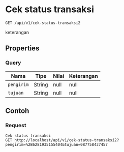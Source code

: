 # Cek status transaksi
```http
GET /api/v1/cek-status-transaksi2
```
keterangan
## Properties
### Query
Nama | Tipe | Nilai | Keterangan
--- | --- | --- | ---
<code>pengirim</code> | String | null | null
<code>tujuan</code> | String | null | null

## Contoh

### Request
```http
Cek status transaksi
GET http://localhost/api/v1/cek-status-transaksi2?pengirim=%2B6281935155404&tujuan=087758437457
```
